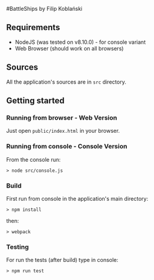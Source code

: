 #BattleShips by Filip Koblański

## Requirements

* NodeJS (was tested on v8.10.0) - for console variant
* Web Browser (should work on all browsers)

## Sources

All the application's sources are in `src` directory.

## Getting started

### Running from browser - Web Version

Just open `public/index.html` in your browser.

### Running from console - Console Version

From the console run:

```
> node src/console.js
```

### Build

First run from console in the application's main directory:

```
> npm install
```

then:

```
> webpack
```

### Testing

For run the tests (after build) type in console:

```
> npm run test
```
